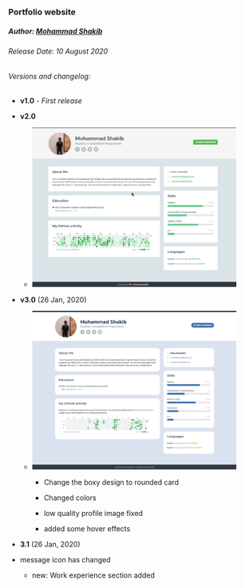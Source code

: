 ### Portfolio website
##### Author:  [Mohammad Shakib](https://github.com/code-shakib)

###### Release Date: 10 August 2020
###### Versions and changelog:
- __v1.0__ - _First release_

- __v2.0__ 

  - <img src="https://raw.githubusercontent.com/Code-Shakib/code-shakib.github.io/master/assets/images/v2.0.png" style="zoom:40%;" />

- __v3.0__ (26 Jan, 2020)

  - <img src="https://raw.githubusercontent.com/Code-Shakib/code-shakib.github.io/master/assets/images/v3.0.png" style="zoom:40%;" />

    - Change the boxy design to rounded card

    - Changed colors

    - low quality profile image fixed

    - added some hover effects

- __3.1__ (26 Jan, 2020)
	
- message icon has changed
  - new: Work experience section added																

  ​    

  ​     
  
  

